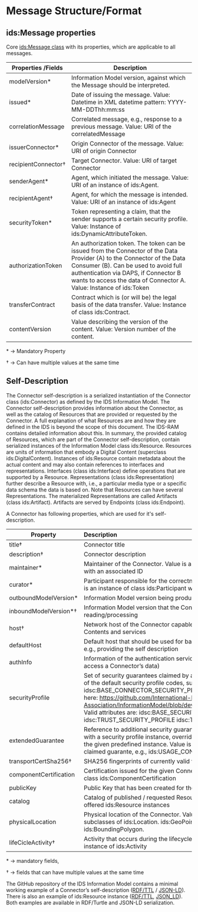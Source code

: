 # Message Structure/Format

<a name="Message"></a>
## ids:Message properties

Core [ids:Message class](https://github.com/International-Data-Spaces-Association/InformationModel/blob/v4.1.0/model/communication/Message.ttl) with its properties, which are applicable to all messages.

|  Properties /Fields | Description |
|---|---|
| modelVersion*  | Information Model version, against which the Message should be interpreted.  |
| issued*  | Date of issuing the message. Value: Datetime in XML datetime pattern:  YYYY-MM-DDThh:mm:ss  |
| correlationMessage  | Correlated message, e.g., response to a previous message. Value: URI of the correlatedMessage  |
| issuerConnector*  | Origin Connector of the message. Value: URI of origin Connector  |
| recipientConnector†  | Target Connector. Value: URI of target Connector  |
| senderAgent*  | Agent, which initiated the message. Value: URI of an instance of ids:Agent.  |
| recipientAgent†  | Agent, for which the message is intended. Value: URI of an instance of ids:Agent  |
| securityToken*  | Token representing a claim, that the sender supports a certain security profile. Value: Instance of ids:DynamicAttributeToken.  |
| authorizationToken  | An authorization token. The token can be issued from the Connector of the Data Provider (A) to the Connector of the Data Consumer (B). Can be used to avoid full authentication via DAPS, if Connector B wants to access the data of Connector A. Value: Instance of ids:Token  |
| transferContract  | Contract which is (or will be) the legal basis of the data transfer. Value: Instance of class ids:Contract.  |
| contentVersion  | Value describing the version of the content. Value: Version number of the content.  |

\* -> Mandatory Property

† -> Can have multiple values at the same time


## Self-Description
The Connector self-description is a serialized instantiation of the Connector class (ids:Connector) as defined by the IDS Information Model. The Connector self-description provides information about the Connector, as well as the catalog of Resources that are provided or requested by the Connector. A full explanation of what Resources are and how they are defined in the IDS is beyond the scope of this document. The IDS-RAM contains detailed information about this. In summary, the provided catalog of Resources, which are part of the Connector self-description, contain serialized instances of the Information Model class ids:Resource. Resources are units of information that embody a Digital Content (superclass ids:DigitalContent). Instances of ids:Resource contain metadata about the actual content and may also contain references to interfaces and representations. Interfaces (class ids:Interface) define operations that are supported by a Resource. Representations (class ids:Representation) further describe a Resource with, i.e., a particular media type or a specific data schema the data is based on. Note that Resources can have several Representations. The materialized Representations are called Artifacts (class ids:Artifact). Artifacts are served by Endpoints (class ids:Endpoint).



A Connector has following properties, which are used for it's self-description.


|Property |	Description |
| ------------- |:-------------|
|title†	|Connector title|
|description†	|Connector description|
|maintainer*	|Maintainer of the Connector. Value is an instance of class ids:Participant with an associated ID|
|curator*	|Participant responsible for the correctness of the offered content.  Value is an instance of class ids:Participant with an associated ID|
|outboundModelVersion*	|Information Model version being produced by the Connector|
|inboundModelVersion*†	|Information Model version that the Connector is capable of reading/processing|
|host†	|Network host of the Connector capable of serving / consuming Digital Contents and services|
|defaultHost	|Default host that should be used for basic infrastructure interactions, e.g., providing the self description|
|authInfo	|Information of the authentication service used by the Connector (e.g., to access a Connector’s data)|
|securityProfile |Set of security guarantees claimed by a Connector. Value contains one of the default security profile codes, such as idsc:BASE_CONNECTOR_SECURITY_PROFILE. All profiles can be found here: https://github.com/International-Data-Spaces-Association/InformationModel/blob/develop/codes/SecurityGuarantee.ttl Valid attributes are: idsc:BASE_SECURITY_PROFILE idsc:TRUST_SECURITY_PROFILE idsc:TRUST_PLUS_SECURITY_PROFILE|
|extendedGuarantee	|Reference to additional security guarantees that, if used in combination with a security profile instance, overrides the respective guarantee of the given predefined instance. Value is a pre-defined code for the claimed guarante, e.g., ids:USAGE_CONTROL_POLICY_ENFORCEMENT|
|transportCertSha256†	|SHA256 fingerprints of currently valid transport certificates|
|componentCertification	|Certification issued for the given Connector. Value is an instance of class ids:ComponentCertification|
|publicKey	|Public Key that has been created for the Connector|
|catalog	|Catalog of published / requested Resources. Value is a list of requested / offered ids:Resource instances|
|physicalLocation |Physical location of the Connector. Value is an instance of any of the subclasses of ids:Location. ids:GeoPoint, ids:GeoFeature, or ids:BoundingPolygon. |
|lifeCicleActivity† |Activity that occurs during the lifecycle of the Connector. Value is in instance of ids:Activity |

\*  -> mandatory fields,

† -> fields that can have multiple values at the same time


The GitHub repository of the IDS Information Model contains a minimal working example of a Connector’s self-description ([RDF/TTL](https://github.com/International-Data-Spaces-Association/InformationModel/blob/develop/examples/TRUSTED_CONNECTOR.ttl) / [JSON-LD](https://github.com/International-Data-Spaces-Association/InformationModel/blob/develop/examples/TRUSTED_CONNECTOR.jsonld)). There is also an example of ids:Resource instance ([RDF/TTL](https://github.com/International-Data-Spaces-Association/InformationModel/blob/develop/examples/TEXT_RESOURCE.ttl), [JSON_LD](https://github.com/International-Data-Spaces-Association/InformationModel/blob/develop/examples/TEXT_RESOURCE.jsonld)). Both examples are available in RDF/Turtle and JSON-LD serialization.
